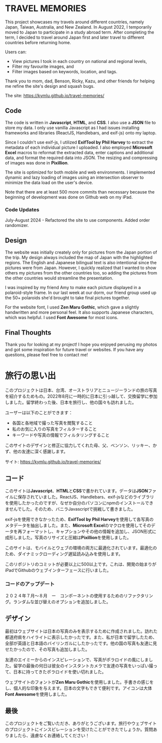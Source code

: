 # TRAVEL MEMORIES
This project showcases my travels around different countries, namely Japan, Taiwan, Australia, and New Zealand. In August 2022, I temporarily moved to Japan to participate in a study abroad term. After completing the term, I decided to travel around Japan first and later travel to different countries before returning home. 

Users can:
- View pictures I took in each country on national and regional levels,
- Filter my favourite images, and
- Filter images based on keywords, location, and tags.

Thank you to mom, dad, Benson, Ricky, Kazu, and other friends for helping me refine the site's design and squash bugs.

The site: https://kymlu.github.io/travel-memories/

## Code
The code is written in **Javascript**, **HTML**, and **CSS**. I also use a **JSON** file to store my data. I only use vanilla Javascript as I had issues installing frameworks and libraries (ReactJS, Handlebars, and exif-js) onto my laptop.

Since I couldn't use exif-js, I utilized **ExifTool by Phil Harvey** to extract the metadata of each individual picture I uploaded. I also employed **Microsoft Excel** macros to reformat the extracted data, enter captions and additional data, and format the required data into JSON. The resizing and compressing of images was done in **Pixillion**.

The site is optimized for both mobile and web environments. I implemented dynamic and lazy loading of images using an intersection observer to minimize the data load on the user's device.

Note that there are at least 500 more commits than necessary because the beginning of development was done on Github web on my iPad.

### Code Updates
July-August 2024 - Refactored the site to use components. Added order randomizer.

## Design
The website was initially creately only for pictures from the Japan portion of the trip. My design always included the map of Japan with the highlighted regions. The English and Japanese bilingual text is also intentional since the pictures were from Japan. However, I quickly realized that I wanted to show others my pictures from the other countries too, so adding the pictures from the other countries would streamline the presentation.

I was inspired by my friend Amy to make each picture displayed in a polaroid-style frame. In our last week at our dorm, our friend group used up the 50+ polaroids she'd brought to take final pictures together.

For the website font, I used **Zen Maru Gothic**, which gave a slightly handwritten and more personal feel. It also supports Japanese characters, which was helpful. I used **Font Awesome** for most icons.

## Final Thoughts
Thank you for looking at my project! I hope you enjoyed perusing my photos and got some inspiration for future travel or websites. If you have any questions, please feel free to contact me!

# 旅行の思い出
このプロジェクトは日本、台湾、オーストラリアとニュージーランドの旅の写真を紹介するためもの。2022年8月に一時的に日本に引っ越して、交換留学に参加しました。留学終わった後、日本を旅行し、他の国々も訪れました。

ユーザーは以下のことができます：
- 各国と各地域で撮った写真を閲覧すること
- 私のお気に入りの写真をフィルターすること
- キーワードや写真の情報でフィルタリングすること

このサイトのデザインと修正に協力してくれた母、父、ベンソン、リッキー、かず、他の友達に深く感謝します。

サイト: https://kymlu.github.io/travel-memories/

## コード
このサイトは**Javascript**、**HTML**と**CSS**で書かれています。データは**JSON**ファイルに保存されていました。ReactJS、Handlebars、exif-jsなどのライブラリを使用したかったのですが、なぜか自分のパソコンにnpmのインストールできませんでした。そのため、バニラJavascriptで挑戦して書きました。

exif-jsを使用できなかったため、**ExifTool by Phil Harvey**を使用して各写真のメタデータを抽出しました。また、**Microsoft Excel**のマクロを使用してそのデータを再フォーマットし、キャプションやその他の情報を追加し、JSON形式に成形しました。写真のリサイズと圧縮は**Pixillion**を使用しました。

このサイトは、モバイルとウェブの環境の両方に最適化されています。最適化のため、ダイナミックローディング遅延読み込みを使用します。

このリポジトリのコミットが必要以上に500以上です。これは、開発の始まりがiPadでGithubのウェブインターフェースに行いました。

### コードのアップデート
２０２４年７月〜８月　ー　コンポーネントの使用するためのリファクタリング。ランダムな並び替えのオプションを追加しました。

## デザイン
最初はウェブサイトは日本の写真のみを表示するために作成されました。訪れた都道府県をハイライトに表示したかったです。また、私が日本で留学したため、全部が英語と日本語のバイリンガルにしたかったです。他の国の写真も友達に見せたかったので、その写真も追加しました。

友達のエイミーからのインスピレーションで、写真がポラロイドの風にしました。留学の最後の何日は彼女のインスタントカメラで友達の写真をいっぱい撮って、日本に持ってきたポラロイドを使い切れました。

ウェブサイトのフォントが**Zen Maru Gothic**を使用しました。手書きの感じをし、個人的な印象を与えます。日本の文字もできて便利です。アイコンは大体**Font Awesome**を使用しました。

## 最後
このプロジェクトをご覧いただき、ありがとうございます。旅行やウェブサイトのプロジェクトにインスピレーションを受けたことができたでしょうか。質問ありましたら、遠慮なくお連絡してください！
